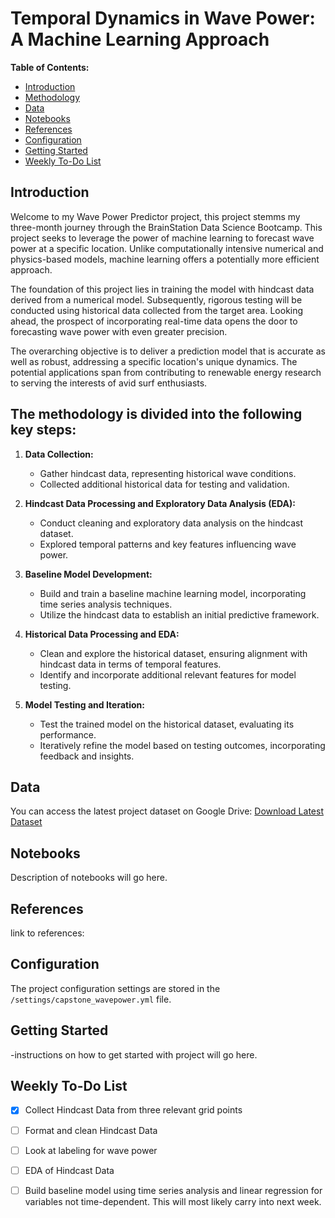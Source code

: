 # Temporal Dynamics in Wave Power: A Machine Learning Approach

**Table of Contents:**
- [Introduction](#introduction)
- [Methodology](#methodology)
- [Data](#data)
- [Notebooks](#notebooks)
- [References](#references)
- [Configuration](#configuration)
- [Getting Started](#getting-started)
- [Weekly To-Do List](#weekly-to-do-list)


## Introduction
Welcome to my Wave Power Predictor project, this project stemms my three-month journey through the BrainStation Data Science Bootcamp. This project seeks to leverage the power of machine learning to forecast wave power at a specific location. Unlike computationally intensive numerical and physics-based models, machine learning offers a potentially more efficient approach.

The foundation of this project lies in training the model with hindcast data derived from a numerical model. Subsequently, rigorous testing will be conducted using historical data collected from the target area. Looking ahead, the prospect of incorporating real-time data opens the door to forecasting wave power with even greater precision.

The overarching objective is to deliver a prediction model that is accurate as well as robust, addressing a specific location's unique dynamics. The potential applications span from contributing to renewable energy research to serving the interests of avid surf enthusiasts.

 
 ## The methodology is divided into the following key steps:

1. **Data Collection:**
   - Gather hindcast data, representing historical wave conditions.
   - Collected additional historical data for testing and validation.

2. **Hindcast Data Processing and Exploratory Data Analysis (EDA):**
   - Conduct cleaning and exploratory data analysis on the hindcast dataset.
   - Explored temporal patterns and key features influencing wave power.

3. **Baseline Model Development:**
   - Build and train a baseline machine learning model, incorporating time series analysis techniques.
   - Utilize the hindcast data to establish an initial predictive framework.

4. **Historical Data Processing and EDA:**
   - Clean and explore the historical dataset, ensuring alignment with hindcast data in terms of temporal features.
   - Identify and incorporate additional relevant features for model testing.

5. **Model Testing and Iteration:**
   - Test the trained model on the historical dataset, evaluating its performance.
   - Iteratively refine the model based on testing outcomes, incorporating feedback and insights.

## Data
You can access the latest project dataset on Google Drive:
[Download Latest Dataset](https://drive.google.com/drive/folders/103uoc3UW-73YHMsvDNyMVQsZfuzLDKWG?usp=sharing)

## Notebooks 
Description of notebooks will go here. 

## References
link to references: 

## Configuration
The project configuration settings are stored in the `/settings/capstone_wavepower.yml` file. 

## Getting Started
-instructions on how to get started with project will go here. 


## Weekly To-Do List

- [x] Collect Hindcast Data from three relevant grid points
- [ ] Format and clean Hindcast Data
- [ ] Look at labeling for wave power
- [ ] EDA of Hindcast Data
- [ ] Build baseline model using time series analysis and linear regression for variables not time-dependent. This will most likely carry into next week.

 


